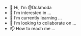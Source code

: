 - 👋 Hi, I’m @DrJahoda
- 👀 I’m interested in ...
- 🌱 I’m currently learning ...
- 💞️ I’m looking to collaborate on ...
- 📫 How to reach me ...

<!---
DrJahoda/DrJahoda is a ✨ special ✨ repository because its `README.md` (this file) appears on your GitHub profile.
You can click the Preview link to take a look at your changes.
--->
